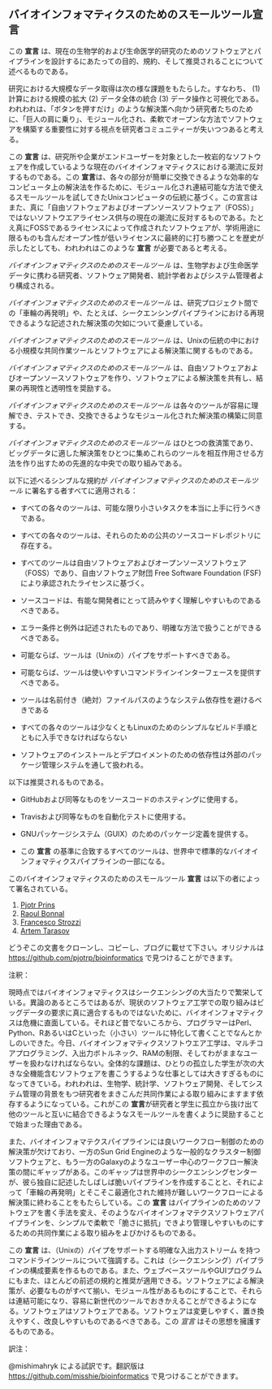 ## バイオインフォマティクスのためのスモールツール**宣言**

この **宣言** は、現在の生物学的および生命医学的研究のためのソフトウェアとパイプラインを設計するにあたっての目的、規約、そして推奨されることについて述べるものである。

研究における大規模なデータ取得は次の様な課題をもたらした。すなわち、
(1) 計算における規模の拡大 (2) データ全体の統合 (3) データ操作と可視化である。われわれは、「ボタンを押すだけ」のような解決策へ向かう研究者たちのために、「巨人の肩に乗り」、モジュール化され、柔軟でオープンな方法でソフトウェアを構築する重要性に対する視点を研究者コミュニティーが失いつつあると考える。

この **宣言** は、研究所や企業がエンドユーザーを対象とした一枚岩的なソフトウェアを作成しているような現在のバイオインフォマティクスにおける潮流に反対するものである。この **宣言**は、各々の部分が簡単に交換できるような効率的なコンピュータ上の解決法を作るために、モジュール化され連結可能な方法で使えるスモールツールを試してきたUnixコンピュータの伝統に基づく。この宣言はまた、真に「自由ソフトウェアおよびオープンソースソフトウェア（FOSS）」ではないソフトウエアライセンス供与の現在の潮流に反対するものである。たとえ真にFOSSであるライセンスによって作成されたソフトウェアが、学術用途に限るものも含んだオープン性が低いライセンスに最終的に打ち勝つことを歴史が示したとしても、われわれはこのような **宣言** が必要であると考える。

*バイオインフォマティクスのためのスモールツール* は、生物学および生命医学データに携わる研究者、ソフトウェア開発者、統計学者およびシステム管理者より構成される。

*バイオインフォマティクスのためのスモールツール* は、研究プロジェクト間での「車輪の再発明」や、たとえば、シークエンシングパイプラインにおける再現できるような記述された解決策の欠如について憂慮している。

*バイオインフォマティクスのためのスモールツール* は、Unixの伝統の中における小規模な共同作業ツールとソフトウェアによる解決策に関するものである。

*バイオインフォマティクスのためのスモールツール* は、自由ソフトウェアおよびオープンソースソフトウェアを作り、ソフトウェアによる解決策を共有し、結果の再現性と透明性を奨励する。

*バイオインフォマティクスのためのスモールツール* は各々のツールが容易に理解でき、テストでき、交換できるようなモジュール化された解決策の構築に同意する。

*バイオインフォマティクスのためのスモールツール*  はひとつの救済策であり、ビッグデータに適した解決策をひとつに集めこれらのツールを相互作用させる方法を作り出すための先進的な中央での取り組みである。

以下に述べるシンプルな規約が *バイオインフォマティクスのためのスモールツール*  に署名する者すべてに適用される：

* すべての各々のツールは、可能な限り小さいタスクを本当に上手に行うべきである。

* すべての各々のツールは、それらのための公共のソースコードレポジトリに存在する。

* すべてのツールは自由ソフトウェアおよびオープンソースソフトウェア（FOSS）であり、自由ソフトウェア財団 Free Software Foundation (FSF)により承認されたライセンスに基づく。

* ソースコードは、有能な開発者にとって読みやすく理解しやすいものであるべきである。 

* エラー条件と例外は記述されたものであり、明確な方法で扱うことができるべきである。
  
* 可能ならば、ツールは（Unixの）パイプをサポートすべきである。

* 可能ならば、ツールは使いやすいコマンドラインインターフェースを提供すべきである。

* ツールは名前付き（絶対）ファイルパスのようなシステム依存性を避けるべきである

* すべての各々のツールは少なくともLinuxのためのシンプルなビルド手順とともに入手できなければならない

* ソフトウェアのインストールとデプロイメントのための依存性は外部のパッケージ管理システムを通して扱われる。

以下は推奨されるものである。

* GitHubおよび同等なものをソースコードのホスティングに使用する。

* Travisおよび同等なものを自動化テストに使用する。

* GNUパッケージシステム（GUIX）のためのパッケージ定義を提供する。

* この **宣言** の基準に合致するすべてのツールは、世界中で標準的なバイオインフォマティクスパイプラインの一部になる。

このバイオインフォマティクスのためのスモールツール **宣言** は以下の者によって署名されている。

1. [Pjotr Prins](http://thebird.nl/)
2. [Raoul Bonnal](https://github.com/helios)
3. [Francesco Strozzi](https://github.com/fstrozzi)
4. [Artem Tarasov](https://github.com/lomereiter)

どうぞこの文書をクローンし、コピーし、ブログに載せて下さい。オリジナルは https://github.com/pjotrp/bioinformatics で見つけることができます。

注釈：

現時点ではバイオインフォマティクスはシークエンシングの大当たりで繁栄している。異論のあるところではあるが、現状のソフトウェア工学での取り組みはビッグデータの要求に真に適合するものではないために、バイオインフォマティクスは危機に直面している。それほど昔でないころから、プログラマーはPerl、Python、RあるいはCといった（小さい）ツールに特化して書くことでなんとかしのいできた。今日、バイオインフォマティクスソフトウエア工学は、マルチコアプログラミング、入出力ボトルネック、RAMの制限、そしてわがままなユーザーを扱わなければならない。全体的な課題は、ひとりの孤立した学生が次の大きな全機能含むソフトウェアを書こうするような仕事としては大きすぎるものになってきている。われわれは、生物学、統計学、ソフトウェア開発、そしてシステム管理の背景をもつ研究者をまきこんだ共同作業による取り組みにますます依存するようになっている。これがこの **宣言**が研究者と学生に孤立から抜け出て他のツールと互いに結合できるようなスモールツールを書くように奨励することで始まった理由である。

また、バイオインフォマテクスパイプラインには良いワークフロー制御のための解決策が欠けており、一方のSun Grid Engineのような一般的なクラスター制御ソフトウェアと、もう一方のGalaxyのようなユーザー中心のワークフロー解決策の間にギャップがある。このギャップは世界中のシークエンシングセンターが、彼ら独自に記述したしばしば脆いパイプラインを作成することと、それによって「車輪の再発明」とそこそこ最適化された維持が難しいワークフローによる解決策に終わることをもたらしている。この **宣言**  はパイプラインのためのソフトウェアを書く手法を変え、そのようなバイオインフォマテクスソフトウェアパイプラインを、シンプルで柔軟で「脆さに抵抗」できより管理しやすいものにするための共同作業による取り組みをよびかけるものである。

この **宣言** は、（Unixの）パイプをサポートする明確な入出力ストリーム
を持つコマンドラインツールについて強調する。これは（シークエンシング）パイプラインの構成要素を作るものである。また、ウェブベースツールやGUIプログラムにもまた、ほとんどの前述の規約と推奨が適用できる。ソフトウェアによる解決策が、必要なものがすべて揃い、モジュール性があるものにすることで、それらは連結可能になり、容易に新世代のツールでおきかえることができるようになる。ソフトウェアはソフトウェアである。ソフトウェアは変更しやすく、置き換えやすく、改良しやすいものであるべきである。この *宣言* はその思想を擁護するものである。

訳注：

@mishimahryk による試訳です。翻訳版は https://github.com/misshie/bioinformatics で見つけることができます。

